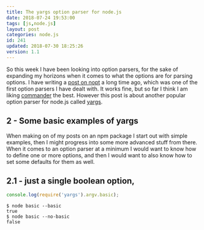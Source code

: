 ```yaml
---
title: The yargs option parser for node.js
date: 2018-07-24 19:53:00
tags: [js,node.js]
layout: post
categories: node.js
id: 241
updated: 2018-07-30 18:25:26
version: 1.1
---
```


So this week I have been looking into option parsers, for the sake of expanding my horizons when it comes to what the options are for parsing options. I have writing a [post on nopt](/2017/05/05/nodejs-nopt/) a long time ago, which was one of the first option parsers I have dealt with. It works fine, but so far I think I am liking [commander](/2018/07/10/nodejs-commander/) the best. However this post is about another popular option parser for node.js called [yargs](https://www.npmjs.com/package/yargs).

<!-- more -->


## 2 - Some basic examples of yargs

When making on of my posts on an npm package I start out with simple examples, then I might progress into some more advanced stuff from there. When it comes to an option parser at a minimum I would want to know how to define one or more options, and then I would want to also know how to set some defaults for them as well.


## 2.1 - just a single boolean option,

```js
console.log(require('yargs').argv.basic);
```

```
$ node basic --basic
true
$ node basic --no-basic
false
```

